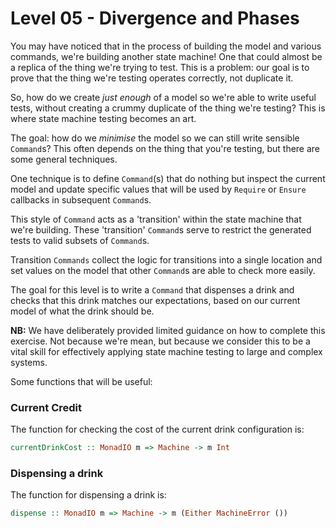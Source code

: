 # Level 05 - Divergence and Phases

You may have noticed that in the process of building the model and various
commands, we're building another state machine! One that could almost be a
replica of the thing we're trying to test. This is a problem: our goal is to
prove that the thing we're testing operates correctly, not duplicate it.

So, how do we create _just enough_ of a model so we're able to write useful
tests, without creating a crummy duplicate of the thing we're testing? This is
where state machine testing becomes an art.

The goal: how do we _minimise_ the model so we can still write sensible
`Command`s? This often depends on the thing that you're testing, but there are
some general techniques.

One technique is to define `Command`(s) that do nothing but inspect the
current model and update specific values that will be used by `Require` or
`Ensure` callbacks in subsequent `Command`s.

This style of `Command` acts as a 'transition' within the state machine that
we're building. These 'transition' `Command`s serve to restrict the generated
tests to valid subsets of `Command`s.

Transition `Commands` collect the logic for transitions into a single location
and set values on the model that other `Command`s are able to check more
easily.

The goal for this level is to write a `Command` that dispenses a drink and
checks that this drink matches our expectations, based on our current model of
what the drink should be.

**NB:** We have deliberately provided limited guidance on how to complete this
exercise. Not because we're mean, but because we consider this to be a vital
skill for effectively applying state machine testing to large and complex
systems.

Some functions that will be useful:

### Current Credit

The function for checking the cost of the current drink configuration is:

```haskell
currentDrinkCost :: MonadIO m => Machine -> m Int
```

### Dispensing a drink

The function for dispensing a drink is:

```haskell
dispense :: MonadIO m => Machine -> m (Either MachineError ())
```
